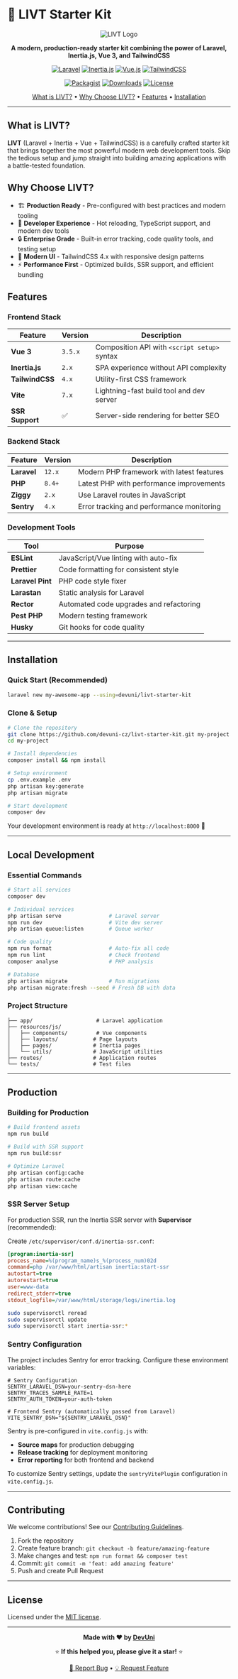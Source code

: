 # 🚀 LIVT Starter Kit

<div align="center">

![LIVT Logo](https://img.shields.io/badge/LIVT-Starter%20Kit-red?style=for-the-badge&logo=laravel&logoColor=white)

**A modern, production-ready starter kit combining the power of Laravel, Inertia.js, Vue 3, and TailwindCSS**

[![Laravel](https://img.shields.io/badge/Laravel-12.x-FF2D20?style=flat&logo=laravel&logoColor=white)](https://laravel.com)
[![Inertia.js](https://img.shields.io/badge/Inertia.js-2.x-9553E9?style=flat&logo=inertia&logoColor=white)](https://inertiajs.com)
[![Vue.js](https://img.shields.io/badge/Vue.js-3.x-4FC08D?style=flat&logo=vue.js&logoColor=white)](https://vuejs.org)
[![TailwindCSS](https://img.shields.io/badge/TailwindCSS-4.x-38B2AC?style=flat&logo=tailwind-css&logoColor=white)](https://tailwindcss.com)

[![Packagist](https://img.shields.io/packagist/v/devuni/livt-starter-kit?style=flat&logo=packagist&logoColor=white)](https://packagist.org/packages/devuni/livt-starter-kit)
[![Downloads](https://img.shields.io/packagist/dt/devuni/livt-starter-kit?style=flat&logo=packagist&logoColor=white)](https://packagist.org/packages/devuni/livt-starter-kit)
[![License](https://img.shields.io/badge/license-MIT-green?style=flat)](LICENSE)

[What is LIVT?](#what-is-livt) • [Why Choose LIVT?](#why-choose-livt) • [Features](#features) • [Installation](#installation)

</div>

---

## What is LIVT?

**LIVT** (Laravel + Inertia + Vue + TailwindCSS) is a carefully crafted starter kit that brings together the most powerful modern web development tools. Skip the tedious setup and jump straight into building amazing applications with a battle-tested foundation.

## Why Choose LIVT?

- 🏗️ **Production Ready** - Pre-configured with best practices and modern tooling
- 🚀 **Developer Experience** - Hot reloading, TypeScript support, and modern dev tools
- 🔒 **Enterprise Grade** - Built-in error tracking, code quality tools, and testing setup
- 📱 **Modern UI** - TailwindCSS 4.x with responsive design patterns
- ⚡ **Performance First** - Optimized builds, SSR support, and efficient bundling

## Features

### Frontend Stack

| Feature         | Version | Description                                  |
| --------------- | ------- | -------------------------------------------- |
| **Vue 3**       | `3.5.x` | Composition API with `<script setup>` syntax |
| **Inertia.js**  | `2.x`   | SPA experience without API complexity        |
| **TailwindCSS** | `4.x`   | Utility-first CSS framework                  |
| **Vite**        | `7.x`   | Lightning-fast build tool and dev server     |
| **SSR Support** | ✅      | Server-side rendering for better SEO         |

### Backend Stack

| Feature     | Version | Description                               |
| ----------- | ------- | ----------------------------------------- |
| **Laravel** | `12.x`  | Modern PHP framework with latest features |
| **PHP**     | `8.4+`  | Latest PHP with performance improvements  |
| **Ziggy**   | `2.x`   | Use Laravel routes in JavaScript          |
| **Sentry**  | `4.x`   | Error tracking and performance monitoring |

### Development Tools

| Tool             | Purpose                                 |
| ---------------- | --------------------------------------- |
| **ESLint**       | JavaScript/Vue linting with auto-fix    |
| **Prettier**     | Code formatting for consistent style    |
| **Laravel Pint** | PHP code style fixer                    |
| **Larastan**     | Static analysis for Laravel             |
| **Rector**       | Automated code upgrades and refactoring |
| **Pest PHP**     | Modern testing framework                |
| **Husky**        | Git hooks for code quality              |

---

## Installation

### Quick Start (Recommended)

```bash
laravel new my-awesome-app --using=devuni/livt-starter-kit
```

### Clone & Setup

```bash
# Clone the repository
git clone https://github.com/devuni-cz/livt-starter-kit.git my-project
cd my-project

# Install dependencies
composer install && npm install

# Setup environment
cp .env.example .env
php artisan key:generate
php artisan migrate

# Start development
composer dev
```

Your development environment is ready at `http://localhost:8000` 🎉

---

## Local Development

### Essential Commands

```bash
# Start all services
composer dev

# Individual services
php artisan serve               # Laravel server
npm run dev                     # Vite dev server
php artisan queue:listen        # Queue worker

# Code quality
npm run format                  # Auto-fix all code
npm run lint                    # Check frontend
composer analyse                # PHP analysis

# Database
php artisan migrate             # Run migrations
php artisan migrate:fresh --seed # Fresh DB with data
```

### Project Structure

```
├── app/                    # Laravel application
├── resources/js/
│   ├── components/         # Vue components
│   ├── layouts/           # Page layouts
│   ├── pages/             # Inertia pages
│   └── utils/             # JavaScript utilities
├── routes/                # Application routes
└── tests/                 # Test files
```

---

## Production

### Building for Production

```bash
# Build frontend assets
npm run build

# Build with SSR support
npm run build:ssr

# Optimize Laravel
php artisan config:cache
php artisan route:cache
php artisan view:cache
```

### SSR Server Setup

For production SSR, run the Inertia SSR server with **Supervisor** (recommended):

Create `/etc/supervisor/conf.d/inertia-ssr.conf`:

```ini
[program:inertia-ssr]
process_name=%(program_name)s_%(process_num)02d
command=php /var/www/html/artisan inertia:start-ssr
autostart=true
autorestart=true
user=www-data
redirect_stderr=true
stdout_logfile=/var/www/html/storage/logs/inertia.log
```

```bash
sudo supervisorctl reread
sudo supervisorctl update
sudo supervisorctl start inertia-ssr:*
```

### Sentry Configuration

The project includes Sentry for error tracking. Configure these environment variables:

```env
# Sentry Configuration
SENTRY_LARAVEL_DSN=your-sentry-dsn-here
SENTRY_TRACES_SAMPLE_RATE=1
SENTRY_AUTH_TOKEN=your-auth-token

# Frontend Sentry (automatically passed from Laravel)
VITE_SENTRY_DSN="${SENTRY_LARAVEL_DSN}"
```

Sentry is pre-configured in `vite.config.js` with:

- **Source maps** for production debugging
- **Release tracking** for deployment monitoring
- **Error reporting** for both frontend and backend

To customize Sentry settings, update the `sentryVitePlugin` configuration in `vite.config.js`.

---

## Contributing

We welcome contributions! See our [Contributing Guidelines](CONTRIBUTING.md).

1. Fork the repository
2. Create feature branch: `git checkout -b feature/amazing-feature`
3. Make changes and test: `npm run format && composer test`
4. Commit: `git commit -m 'feat: add amazing feature'`
5. Push and create Pull Request

---

## License

Licensed under the [MIT license](LICENSE).

---

<div align="center">

**Made with ❤️ by [DevUni](https://github.com/devuni-cz)**

⭐ **If this helped you, please give it a star!** ⭐

[🐛 Report Bug](https://github.com/devuni-cz/livt-starter-kit/issues) • [💡 Request Feature](https://github.com/devuni-cz/livt-starter-kit/issues)

</div>
